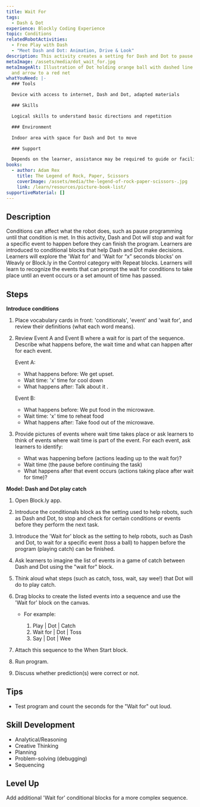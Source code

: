 ```yaml
---
title: Wait For
tags:
  - Dash & Dot
experience: Blockly Coding Experience
topic: Conditions
relatedRobotActivities:
  - Free Play with Dash
  - "Meet Dash and Dot: Animation, Drive & Look"
description: This activity creates a setting for Dash and Dot to pause.
metaImage: /assets/media/dot_wait_for.jpg
metaImageAlt: Illustration of Dot holding orange ball with dashed line to clock
  and arrow to a red net
whatYouNeed: |-
  ### Tools

  Device with access to internet, Dash and Dot, adapted materials

  ### Skills

  Logical skills to understand basic directions and repetition

  ### Environment

  Indoor area with space for Dash and Dot to move

  ### Support

  Depends on the learner, assistance may be required to guide or facilitate
books:
  - author: Adam Rex
    title: The Legend of Rock, Paper, Scissors
    coverImage: /assets/media/the-legend-of-rock-paper-scissors-.jpg
    link: /learn/resources/picture-book-list/
supportiveMaterial: []
---
```

## Description

Conditions can affect what the robot does, such as pause programming until that condition is met. In this activity, Dash and Dot will stop and wait for a specific event to happen before they can finish the program. Learners are introduced to conditional blocks that help Dash and Dot make decisions.  Learners will explore the 'Wait for' and 'Wait for “x” seconds blocks' on Weavly or Block.ly in the Control category with Repeat blocks. Learners will learn to recognize the events that can prompt the wait for conditions to take place until an event occurs or a set amount of time has passed.

## Steps

**Introduce conditions**

1. Place vocabulary cards in front: 'conditionals', 'event' and 'wait for', and review their definitions (what each word means).
2. Review Event A and Event B where a wait for is part of the sequence. Describe what happens before, the wait time and what can happen after for each event.

   Event A: 

   * What happens before: We get upset.
   * Wait time: 'x' time for cool down
   * What happens after: Talk about it .

   Event B: 

   * What happens before: We put food in the microwave.
   * Wait time: 'x' time to reheat food
   * What happens after: Take food out of the microwave.
3. Provide pictures of events where wait time takes place or ask learners to think of events where wait time is part of the event. For each event, ask learners to identify:

   * What was happening before (actions leading up to the wait for)?
   * Wait time (the pause before continuing the task)
   * What happens after that event occurs (actions taking place after wait for time)?

**Model: Dash and Dot play catch** 

1. Open Block.ly app.
2. Introduce the conditionals block as the setting used to help robots, such as Dash and Dot, to stop and check for certain conditions or events before they perform the next task.
3. Introduce the 'Wait for' block as the setting to help robots, such as Dash and Dot, to wait for a specific event (toss a ball) to happen before the program (playing catch) can be finished.
4. Ask learners to imagine the list of events in a game of catch between Dash and Dot using the "wait for" block.
5. Think aloud what steps (such as catch, toss, wait, say wee!) that Dot will do to play catch. 
6. Drag blocks to create the listed events into a sequence and use the 'Wait for' block on the canvas.

   * For example: 

     1. Play | Dot | Catch
     2. Wait for | Dot | Toss
     3. Say | Dot | Wee
7. Attach this sequence to the When Start block.
8. Run program.
9. Discuss whether prediction(s) were correct or not.

## Tips

* Test program and count the seconds for the "Wait for" out loud.

## Skill Development

* Analytical/Reasoning 
* Creative Thinking 
* Planning
* Problem-solving (debugging)
* Sequencing

## Level Up

Add additional 'Wait for' conditional blocks for a more complex sequence.